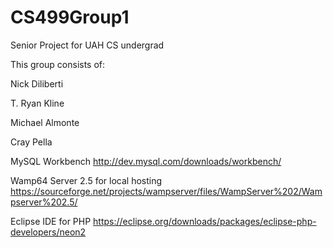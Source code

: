 # CS499Group1
Senior Project for UAH CS undergrad

This group consists of:

Nick Diliberti

T. Ryan Kline

Michael Almonte

Cray Pella

MySQL Workbench http://dev.mysql.com/downloads/workbench/

Wamp64 Server 2.5 for local hosting https://sourceforge.net/projects/wampserver/files/WampServer%202/Wampserver%202.5/

Eclipse IDE for PHP https://eclipse.org/downloads/packages/eclipse-php-developers/neon2